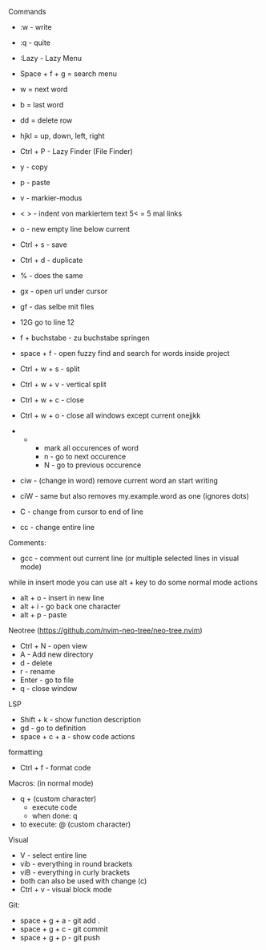 
Commands
- :w - write
- :q - quite
- :Lazy - Lazy Menu
- Space + f + g = search menu
- w = next word
- b = last word
- dd = delete row
- hjkl = up, down, left, right
- Ctrl + P - Lazy Finder (File Finder)
- y - copy
- p - paste
- v - markier-modus
- < > - indent von markiertem text 5< = 5 mal links
- o - new empty line below current
- Ctrl + s - save
- Ctrl + d - duplicate
- % - does the same
- gx - open url under cursor 
- gf - das selbe mit files
- 12G go to line 12
- f + buchstabe - zu buchstabe springen
- space + f - open fuzzy find and search for words inside project

- Ctrl + w + s - split
- Ctrl + w + v - vertical split
- Ctrl + w + c - close
- Ctrl + w + o - close all windows except current onejjkk

- * - mark all occurences of word
	- n - go to next occurence
	- N - go to previous occurence
- ciw - (change in word) remove current word an start writing
- ciW - same but also removes my.example.word as one (ignores dots)
- C - change from cursor to end of line
- cc - change entire line

Comments:
- gcc - comment out current line (or multiple selected lines in visual mode)

while in insert mode you can use alt + key to do some normal mode actions
- alt + o - insert in new line
- alt + i - go back one character
- alt + p - paste

Neotree (https://github.com/nvim-neo-tree/neo-tree.nvim)
- Ctrl + N - open view
- A - Add new directory
- d - delete
- r - rename
- Enter - go to file
- q - close window

LSP
- Shift + k - show function description
- gd - go to definition
- space + c + a - show code actions

formatting
- Ctrl + f - format code

Macros: (in normal mode)
- q + (custom character)
	- execute code
	- when done: q
- to execute: @ (custom character)

Visual
- V - select entire line
- vib - everything in round brackets
- viB - everything in curly brackets
- both can also be used with change (c)
- Ctrl + v - visual block mode

Git:
- space + g + a - git add .
- space + g + c - git commit
- space + g + p - git push
